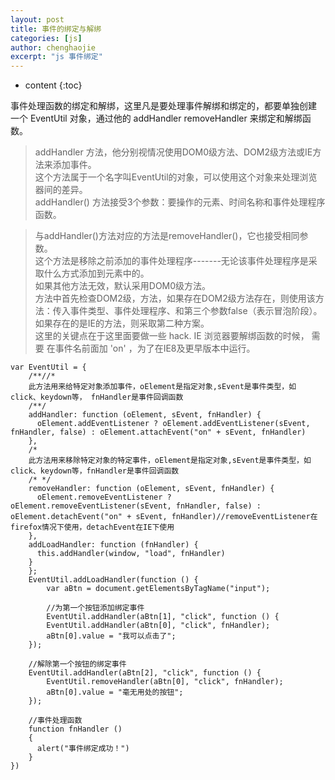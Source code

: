 ```yaml
---
layout: post
title: 事件的绑定与解绑
categories: [js]
author: chenghaojie
excerpt: "js 事件绑定"
---
```



* content
{:toc}


事件处理函数的绑定和解绑，这里凡是要处理事件解绑和绑定的，都要单独创建 一个 EventUtil 对象，通过他的 addHandler removeHandler 来绑定和解绑函数。<br/>

>addHandler 方法，他分别视情况使用DOM0级方法、DOM2级方法或IE方法来添加事件。<br/>
这个方法属于一个名字叫EventUtil的对象，可以使用这个对象来处理浏览器间的差异。<br/>
addHandler() 方法接受3个参数：要操作的元素、时间名称和事件处理程序函数。<br/>

>与addHandler()方法对应的方法是removeHandler()，它也接受相同参数。<br/>
这个方法是移除之前添加的事件处理程序-------无论该事件处理程序是采取什么方式添加到元素中的。<br/>
如果其他方法无效，默认采用DOM0级方法。<br/>
方法中首先检查DOM2级，方法，如果存在DOM2级方法存在，则使用该方法：传入事件类型、事件处理程序、和第三个参数false（表示冒泡阶段）。如果存在的是IE的方法，则采取第二种方案。<br/>
这里的关键点在于这里面要做一些 hack. IE 浏览器要解绑函数的时候， 需要 在事件名前面加 'on' ，为了在IE8及更早版本中运行。<br/>

    var EventUtil = {
        /**//*
        此方法用来给特定对象添加事件，oElement是指定对象,sEvent是事件类型，如click、keydown等， fnHandler是事件回调函数
        /**/
        addHandler: function (oElement, sEvent, fnHandler) {
          oElement.addEventListener ? oElement.addEventListener(sEvent, fnHandler, false) : oElement.attachEvent("on" + sEvent, fnHandler)
        },
        /*
        此方法用来移除特定对象的特定事件，oElement是指定对象,sEvent是事件类型，如click、keydown等，fnHandler是事件回调函数
        /* */
        removeHandler: function (oElement, sEvent, fnHandler) {
          oElement.removeEventListener ? oElement.removeEventListener(sEvent, fnHandler, false) : oElement.detachEvent("on" + sEvent, fnHandler)//removeEventListener在firefox情况下使用，detachEvent在IE下使用
        },
        addLoadHandler: function (fnHandler) {
          this.addHandler(window, "load", fnHandler)
        }
        };
        EventUtil.addLoadHandler(function () {
            var aBtn = document.getElementsByTagName("input");

            //为第一个按钮添加绑定事件
            EventUtil.addHandler(aBtn[1], "click", function () {
            EventUtil.addHandler(aBtn[0], "click", fnHandler);
            aBtn[0].value = "我可以点击了";
        });

        //解除第一个按钮的绑定事件
        EventUtil.addHandler(aBtn[2], "click", function () {
            EventUtil.removeHandler(aBtn[0], "click", fnHandler);
            aBtn[0].value = "毫无用处的按钮";
        });

        //事件处理函数
        function fnHandler ()
        {
          alert("事件绑定成功！")
        }
    })
